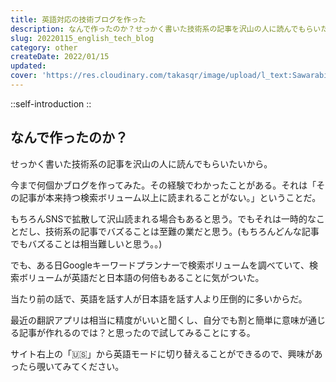 ```yaml
---
title: 英語対応の技術ブログを作った
description: なんで作ったのか？せっかく書いた技術系の記事を沢山の人に読んでもらいたいから。今まで何個かブログを作ってみた。その経験でわかったことがある。それは「その記事が本来持つ検索ボリューム以上に読まれることがない。」ということだ。
slug: 20220115_english_tech_blog
category: other
createDate: 2022/01/15
updated: 
cover: 'https://res.cloudinary.com/takasqr/image/upload/l_text:Sawarabi%20Gothic_100_bold:英語対応の技術ブログを作った,co_rgb:fff,w_620,c_fit/v1712091289/ogp_image_zorhlz.png'
---
```



::self-introduction
::

## なんで作ったのか？



せっかく書いた技術系の記事を沢山の人に読んでもらいたいから。

今まで何個かブログを作ってみた。その経験でわかったことがある。それは「その記事が本来持つ検索ボリューム以上に読まれることがない。」ということだ。

もちろんSNSで拡散して沢山読まれる場合もあると思う。でもそれは一時的なことだし、技術系の記事でバズることは至難の業だと思う。(もちろんどんな記事でもバズることは相当難しいと思う。。)

でも、ある日Googleキーワードプランナーで検索ボリュームを調べていて、検索ボリュームが英語だと日本語の何倍もあることに気がついた。

当たり前の話で、英語を話す人が日本語を話す人より圧倒的に多いからだ。

最近の翻訳アプリは相当に精度がいいと聞くし、自分でも割と簡単に意味が通じる記事が作れるのでは？と思ったので試してみることにする。

サイト右上の「🇺🇸」から英語モードに切り替えることができるので、興味があったら覗いてみてください。